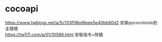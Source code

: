 # cocoapi
https://www.twblogs.net/a/5c133f19bd9eee5e40bb60d2  安裝pycocotools到主環境\
https://tw511.com/a/01/10586.html 安裝指令+除錯

